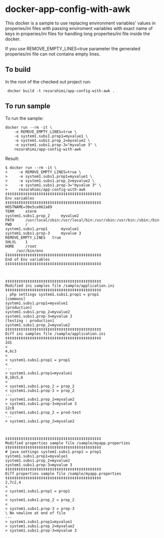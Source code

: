 # docker-app-config-with-awk
This docker is a sample to use replacing environment variables' values in properies/ini files with passing enviroment variables with exact name of keys in properies/ini files for handling long properties/ini file inside the docker.

If you use REMOVE_EMPTY_LINES=true parameter the generated properies/ini file can not contains empty lines.


## To build 
In the root of the checked out project run:
```
 docker build -t rezarahimi/app-config-with-awk .
```

## To run sample
To run the sample:
```
docker run --rm -it \
    -e REMOVE_EMPTY_LINES=true \
    -e system1.subs1.prop1=myvalue1 \
    -e system1.subs1.prop_2=myvalue2 \
    -e system1.subs1.prop-3="myvalue 3" \
    rezarahimi/app-config-with-awk
```
Result:
```
$ docker run --rm -it \
>     -e REMOVE_EMPTY_LINES=true \
>     -e system1.subs1.prop1=myvalue1 \
>     -e system1.subs1.prop_2=myvalue2 \
>     -e system1.subs1.prop-3="myvalue 3" \
>     rezarahimi/app-config-with-awk
‡‡‡‡‡‡‡‡‡‡‡‡‡‡‡‡‡‡‡‡‡‡‡‡‡‡‡‡‡‡‡‡‡‡‡‡‡‡‡‡‡‡‡
Env variables
‡‡‡‡‡‡‡‡‡‡‡‡‡‡‡‡‡‡‡‡‡‡‡‡‡‡‡‡‡‡‡‡‡‡‡‡‡‡‡‡‡‡‡
HOSTNAME=30e5ce862a89    
TERM     xterm
system1.subs1.prop_2     myvalue2
PATH     /usr/local/sbin:/usr/local/bin:/usr/sbin:/usr/bin:/sbin:/bin
PWD      /
system1.subs1.prop1      myvalue1
system1.subs1.prop-3     myvalue 3
REMOVE_EMPTY_LINES   true
SHLVL    1
HOME     /root
_    /usr/bin/env
‡‡‡‡‡‡‡‡‡‡‡‡‡‡‡‡‡‡‡‡‡‡‡‡‡‡‡‡‡‡‡‡‡‡‡‡‡‡‡‡‡‡‡
End of Env variables
‡‡‡‡‡‡‡‡‡‡‡‡‡‡‡‡‡‡‡‡‡‡‡‡‡‡‡‡‡‡‡‡‡‡‡‡‡‡‡‡‡‡‡



‡‡‡‡‡‡‡‡‡‡‡‡‡‡‡‡‡‡‡‡‡‡‡‡‡‡‡‡‡‡‡‡‡‡‡‡‡‡‡‡‡‡‡
Modified ini samples file /sample/application.ini
‡‡‡‡‡‡‡‡‡‡‡‡‡‡‡‡‡‡‡‡‡‡‡‡‡‡‡‡‡‡‡‡‡‡‡‡‡‡‡‡‡‡‡
; php settings system1.subs1.prop1 = prop1
[commons]
system1.subs1.prop1=myvalue1
[production]
system1.subs1.prop_2=myvalue2
system1.subs1.prop-3=myvalue 3
[testing : production]
system1.subs1.prop_2=myvalue2
‡‡‡‡‡‡‡‡‡‡‡‡‡‡‡‡‡‡‡‡‡‡‡‡‡‡‡‡‡‡‡‡‡‡‡‡‡‡‡‡‡‡‡
Diff ini samples file /sample/application.ini
‡‡‡‡‡‡‡‡‡‡‡‡‡‡‡‡‡‡‡‡‡‡‡‡‡‡‡‡‡‡‡‡‡‡‡‡‡‡‡‡‡‡‡
2d1
< 
4,6c3
< 
< system1.subs1.prop1 = prop1
< 
---
> system1.subs1.prop1=myvalue1
8,10c5,6
< 
< system1.subs1.prop_2 = prop_2
< system1.subs1.prop-3 = prop_2
---
> system1.subs1.prop_2=myvalue2
> system1.subs1.prop-3=myvalue 3
12c8
< system1.subs1.prop_2 = prod-test
---
> system1.subs1.prop_2=myvalue2



‡‡‡‡‡‡‡‡‡‡‡‡‡‡‡‡‡‡‡‡‡‡‡‡‡‡‡‡‡‡‡‡‡‡‡‡‡‡‡‡‡‡‡
Modified properties sample file /sample/myapp.properties
‡‡‡‡‡‡‡‡‡‡‡‡‡‡‡‡‡‡‡‡‡‡‡‡‡‡‡‡‡‡‡‡‡‡‡‡‡‡‡‡‡‡‡
# java settings system1.subs1.prop1 = prop1
system1.subs1.prop1=myvalue1
system1.subs1.prop_2=myvalue2
system1.subs1.prop-3=myvalue 3
‡‡‡‡‡‡‡‡‡‡‡‡‡‡‡‡‡‡‡‡‡‡‡‡‡‡‡‡‡‡‡‡‡‡‡‡‡‡‡‡‡‡‡
Diff properties sample file /sample/myapp.properties
‡‡‡‡‡‡‡‡‡‡‡‡‡‡‡‡‡‡‡‡‡‡‡‡‡‡‡‡‡‡‡‡‡‡‡‡‡‡‡‡‡‡‡
2,7c2,4
< 
< system1.subs1.prop1 = prop1
< 
< system1.subs1.prop_2 = prop_2
< 
< system1.subs1.prop-3 = prop-3
\ No newline at end of file
---
> system1.subs1.prop1=myvalue1
> system1.subs1.prop_2=myvalue2
> system1.subs1.prop-3=myvalue 3
```